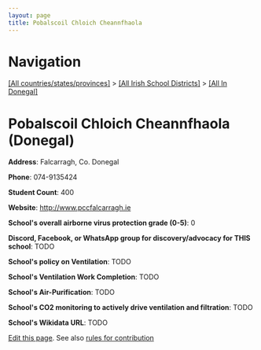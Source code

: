 ```yaml
---
layout: page
title: Pobalscoil Chloich Cheannfhaola
---
```

# Navigation

[[All countries/states/provinces]](../../..) > [[All Irish School Districts]](../..) > [[All In Donegal]](..)

# Pobalscoil Chloich Cheannfhaola (Donegal)

**Address**: Falcarragh, Co. Donegal

**Phone**: 074-9135424

**Student Count**: 400

**Website**: <http://www.pccfalcarragh.ie>

**School's overall airborne virus protection grade (0-5)**: 0

**Discord, Facebook, or WhatsApp group for discovery/advocacy for THIS school**: TODO

**School's policy on Ventilation**: TODO

**School's Ventilation Work Completion**: TODO

**School's Air-Purification**: TODO

**School's CO2 monitoring to actively drive ventilation and filtration**: TODO

**School's Wikidata URL**: TODO


[Edit this page](https://github.com/ventilate-schools/Ireland/edit/main/./Donegal/Pobalscoil_Chloich_Cheannfhaola.md). See also [rules for contribution](../../../contribution-rules/)